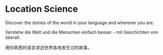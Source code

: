 # Location Science

Discover the stories of the world in your language and wherever you are.

Verstehe die Welt und die Menschen einfach besser - mit Geschichten von überall.

用你熟悉的语言讲述世界各地发生过的故事。
